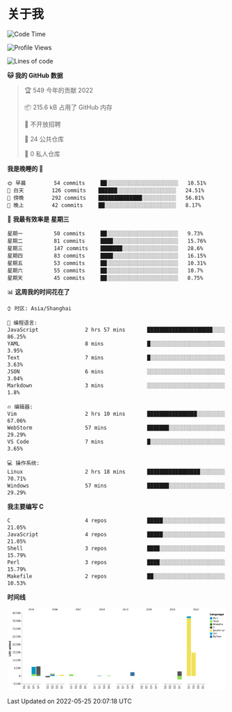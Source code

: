 # 关于我

<!--START_SECTION:waka-->
![Code Time](http://img.shields.io/badge/Code%20Time-0%20secs-blue)

![Profile Views](http://img.shields.io/badge/%E4%B8%AA%E4%BA%BA%E5%B0%81%E9%9D%A2%E8%A7%82%E7%9C%8B%E6%AC%A1%E6%95%B0-26-blue)

![Lines of code](https://img.shields.io/badge/%E4%BB%8E%E3%80%8C%E4%BD%A0%E5%A5%BD%E4%B8%96%E7%95%8C%E3%80%8D%E6%88%91%E5%B7%B2%E7%BB%8F%E5%86%99%E4%BA%86-71%20Thousand%20%E8%A1%8C%E4%BB%A3%E7%A0%81-blue)

**🐱 我的 GitHub 数据** 

> 🏆 549 今年的贡献 2022
 > 
> 📦 215.6 kB 占用了 GitHub 内存 
 > 
> 🚫 不开放招聘
 > 
> 📜 24 公共仓库 
 > 
> 🔑 0 私人仓库  
 > 
**我是晚睡的 🦉** 

```text
🌞 早晨         54 commits     ██░░░░░░░░░░░░░░░░░░░░░░░   10.51% 
🌆 白天         126 commits    ██████░░░░░░░░░░░░░░░░░░░   24.51% 
🌃 傍晚         292 commits    ██████████████░░░░░░░░░░░   56.81% 
🌙 晚上         42 commits     ██░░░░░░░░░░░░░░░░░░░░░░░   8.17%

```
📅 **我最有效率是 星期三** 

```text
星期一          50 commits     ██░░░░░░░░░░░░░░░░░░░░░░░   9.73% 
星期二          81 commits     ████░░░░░░░░░░░░░░░░░░░░░   15.76% 
星期三          147 commits    ███████░░░░░░░░░░░░░░░░░░   28.6% 
星期四          83 commits     ████░░░░░░░░░░░░░░░░░░░░░   16.15% 
星期五          53 commits     ██░░░░░░░░░░░░░░░░░░░░░░░   10.31% 
星期六          55 commits     ██░░░░░░░░░░░░░░░░░░░░░░░   10.7% 
星期天          45 commits     ██░░░░░░░░░░░░░░░░░░░░░░░   8.75%

```


📊 **这周我的时间花在了** 

```text
⌚︎ 时区: Asia/Shanghai

💬 编程语言: 
JavaScript               2 hrs 57 mins       █████████████████████░░░░   86.25% 
YAML                     8 mins              █░░░░░░░░░░░░░░░░░░░░░░░░   3.95% 
Text                     7 mins              █░░░░░░░░░░░░░░░░░░░░░░░░   3.63% 
JSON                     6 mins              ░░░░░░░░░░░░░░░░░░░░░░░░░   3.04% 
Markdown                 3 mins              ░░░░░░░░░░░░░░░░░░░░░░░░░   1.8%

🔥 编辑器: 
Vim                      2 hrs 10 mins       ████████████████░░░░░░░░░   67.06% 
WebStorm                 57 mins             ███████░░░░░░░░░░░░░░░░░░   29.29% 
VS Code                  7 mins              █░░░░░░░░░░░░░░░░░░░░░░░░   3.65%

💻 操作系统: 
Linux                    2 hrs 18 mins       █████████████████░░░░░░░░   70.71% 
Windows                  57 mins             ███████░░░░░░░░░░░░░░░░░░   29.29%

```

**我主要编写 C** 

```text
C                        4 repos             █████░░░░░░░░░░░░░░░░░░░░   21.05% 
JavaScript               4 repos             █████░░░░░░░░░░░░░░░░░░░░   21.05% 
Shell                    3 repos             ████░░░░░░░░░░░░░░░░░░░░░   15.79% 
Perl                     3 repos             ████░░░░░░░░░░░░░░░░░░░░░   15.79% 
Makefile                 2 repos             ██░░░░░░░░░░░░░░░░░░░░░░░   10.53%

```


**时间线**

![Chart not found](https://raw.githubusercontent.com/Arondight/Arondight/master/charts/bar_graph.png) 


 Last Updated on 2022-05-25 20:07:18 UTC
<!--END_SECTION:waka-->
